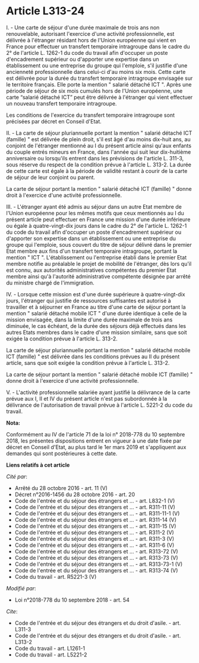 # Article L313-24

I. - Une carte de séjour d'une durée maximale de trois ans non renouvelable, autorisant l'exercice d'une activité
professionnelle, est délivrée à l'étranger résidant hors de l'Union européenne qui vient en France pour effectuer un
transfert temporaire intragroupe dans le cadre du 2° de l'article L. 1262-1 du code du travail afin d'occuper un poste
d'encadrement supérieur ou d'apporter une expertise dans un établissement ou une entreprise du groupe qui l'emploie, s'il
justifie d'une ancienneté professionnelle dans celui-ci d'au moins six mois. Cette carte est délivrée pour la durée du
transfert temporaire intragroupe envisagée sur le territoire français. Elle porte la mention " salarié détaché ICT ". Après
une période de séjour de six mois cumulés hors de l'Union européenne, une carte “salarié détaché ICT” peut être délivrée à
l'étranger qui vient effectuer un nouveau transfert temporaire intragroupe.

Les conditions de l'exercice du transfert temporaire intragroupe sont précisées par décret en Conseil d'Etat.

II. - La carte de séjour pluriannuelle portant la mention " salarié détaché ICT (famille) " est délivrée de plein droit, s'il
est âgé d'au moins dix-huit ans, au conjoint de l'étranger mentionné au I du présent article ainsi qu'aux enfants du couple
entrés mineurs en France, dans l'année qui suit leur dix-huitième anniversaire ou lorsqu'ils entrent dans les prévisions de
l'article L. 311-3, sous réserve du respect de la condition prévue à l'article L. 313-2. La durée de cette carte est égale à
la période de validité restant à courir de la carte de séjour de leur conjoint ou parent.

La carte de séjour portant la mention " salarié détaché ICT (famille) " donne droit à l'exercice d'une activité
professionnelle.

III. - L'étranger ayant été admis au séjour dans un autre Etat membre de l'Union européenne pour les mêmes motifs que ceux
mentionnés au I du présent article peut effectuer en France une mission d'une durée inférieure ou égale à quatre-vingt-dix
jours dans le cadre du 2° de l'article L. 1262-1 du code du travail afin d'occuper un poste d'encadrement supérieur ou
d'apporter son expertise dans un établissement ou une entreprise du groupe qui l'emploie, sous couvert du titre de séjour
délivré dans le premier Etat membre aux fins d'un transfert temporaire intragroupe, portant la mention " ICT ".
L'établissement ou l'entreprise établi dans le premier Etat membre notifie au préalable le projet de mobilité de l'étranger,
dès lors qu'il est connu, aux autorités administratives compétentes du premier Etat membre ainsi qu'à l'autorité
administrative compétente désignée par arrêté du ministre chargé de l'immigration.

IV. - Lorsque cette mission est d'une durée supérieure à quatre-vingt-dix jours, l'étranger qui justifie de ressources
suffisantes est autorisé à travailler et à séjourner en France au titre d'une carte de séjour portant la mention " salarié
détaché mobile ICT " d'une durée identique à celle de la mission envisagée, dans la limite d'une durée maximale de trois ans
diminuée, le cas échéant, de la durée des séjours déjà effectués dans les autres Etats membres dans le cadre d'une mission
similaire, sans que soit exigée la condition prévue à l'article L. 313-2.

La carte de séjour pluriannuelle portant la mention " salarié détaché mobile ICT (famille) " est délivrée dans les conditions
prévues au II du présent article, sans que soit exigée la condition prévue à l'article L. 313-2.

La carte de séjour portant la mention " salarié détaché mobile ICT (famille) " donne droit à l'exercice d'une activité
professionnelle.

V. - L'activité professionnelle salariée ayant justifié la délivrance de la carte prévue aux I, II et IV du présent article
n'est pas subordonnée à la délivrance de l'autorisation de travail prévue à l'article L. 5221-2 du code du travail.

**Nota:**

Conformément au IV de l'article 71 de la loi n° 2018-778 du 10 septembre 2018, les présentes dispositions entrent en vigueur
à une date fixée par décret en Conseil d'Etat, au plus tard le 1er mars 2019 et s'appliquent aux demandes qui sont
postérieures à cette date.

**Liens relatifs à cet article**

_Cité par_:

  - Arrêté du 28 octobre 2016 - art. 11 (V)
  - Décret n°2016-1456 du 28 octobre 2016 - art. 20
  - Code de l'entrée et du séjour des étrangers et ... - art. L832-1 (V)
  - Code de l'entrée et du séjour des étrangers et ... - art. R311-11 (V)
  - Code de l'entrée et du séjour des étrangers et ... - art. R311-11-1 (V)
  - Code de l'entrée et du séjour des étrangers et ... - art. R311-14 (V)
  - Code de l'entrée et du séjour des étrangers et ... - art. R311-15 (V)
  - Code de l'entrée et du séjour des étrangers et ... - art. R311-2 (V)
  - Code de l'entrée et du séjour des étrangers et ... - art. R311-3 (V)
  - Code de l'entrée et du séjour des étrangers et ... - art. R311-6 (V)
  - Code de l'entrée et du séjour des étrangers et ... - art. R313-72 (V)
  - Code de l'entrée et du séjour des étrangers et ... - art. R313-73 (V)
  - Code de l'entrée et du séjour des étrangers et ... - art. R313-73-1 (V)
  - Code de l'entrée et du séjour des étrangers et ... - art. R313-74 (V)
  - Code du travail - art. R5221-3 (V)

_Modifié par_:

  - Loi n°2018-778 du 10 septembre 2018 - art. 54

_Cite_:

  - Code de l'entrée et du séjour des étrangers et du droit d'asile. - art. L311-3
  - Code de l'entrée et du séjour des étrangers et du droit d'asile. - art. L313-2
  - Code du travail - art. L1261-1
  - Code du travail - art. L5221-2
